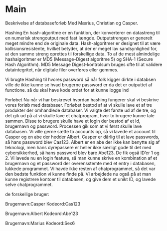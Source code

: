 # Main
Beskrivelse af databaseforløb
Med Mærius, Christian og Casper.

Hashing
En hash-algoritme er en funktion, der konverterer en datastreng til en numerisk strengoutput med fast længde. 
Outputstrengen er generelt meget mindre end de originale data. Hash-algoritmer er designet til at være kollisionsresistente, 
hvilket betyder, at der er meget lav sandsynlighed for, at den samme streng oprettes til forskellige data. 
To af de mest almindelige hashalgoritmer er MD5 (Message-Digest algoritme 5) og SHA-1 (Secure Hash Algorithm). 
MD5 Message Digest-kontrolsum bruges ofte til at validere dataintegritet, når digitale filer overføres eller gemmes.

Vi brugte Hashing til hvores password så når folk kigger dirkte i databsen ville de ikke kunne se hvad brugerne password er da det er outputtet af functione. så du skal have kode ordet for at kunne logge ind


Forløbet
Nu når vi har beskrevet hvordan hashing fungerer skal vi beskrive vores forløb med databaser. Forløbet bestod af at vi skulle lave et af tre produkter der omhandlede databaser. 
Vi valgte det første ud af de tre, og det gik ud på at vi skulle lave et chatprogram, hvor to brugere kunne tale sammen.
Disse to brugere skulle have et login der bestod af et Id, brugernavn og password.
Processen gik som at vi først skulle lave databasen. Vi ville gerne sætte to accounts op, så vi lavede et account til Casper og en abe der hedder Albert. Casper er dårlig til at lave passwords, så hans password blev Cas123. Albert er en abe der ikke kan benytte sig af teknologi, men hans dyrepassere er heller ikke særligt gode til det med cybersikkerhed, så hans password blev bare Abe123. De fik også ID’er 1 og 2. 
Vi lavede nu en login feature, så man kunne skrive en kombination af et brugernavn og et password der overensstemte med et entry i databasen, lukkede programmet. Vi havde ikke resten af chatprogrammet, så det var den bedste funktion vi kunne finde på. Vi arbejdede nu også på at man kunne registrere kontoer til databasen, og give dem et unikt ID, og lavede selve chatprogrammet.

de forskellige bruger:


Brugernavn:Casper
Kodeord:Cas123

Brugernavn:Albert
Kodeord:Abe123

Brugernavn:Marius
Kodeord:Sex6
